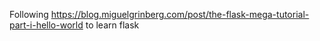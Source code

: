 Following https://blog.miguelgrinberg.com/post/the-flask-mega-tutorial-part-i-hello-world to learn flask